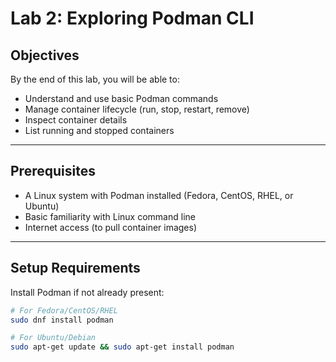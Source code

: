 # Lab 2: Exploring Podman CLI

## Objectives
By the end of this lab, you will be able to:
- Understand and use basic Podman commands
- Manage container lifecycle (run, stop, restart, remove)
- Inspect container details
- List running and stopped containers

---

## Prerequisites
- A Linux system with Podman installed (Fedora, CentOS, RHEL, or Ubuntu)
- Basic familiarity with Linux command line
- Internet access (to pull container images)

---

## Setup Requirements
Install Podman if not already present:

```bash
# For Fedora/CentOS/RHEL
sudo dnf install podman

# For Ubuntu/Debian
sudo apt-get update && sudo apt-get install podman

